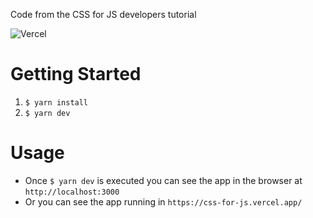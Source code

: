 Code from the CSS for JS developers tutorial

![Vercel](https://vercelbadge.vercel.app/api/9andresc/css-for-js?style=for-the-badge)

# Getting Started
1. `$ yarn install`
2. `$ yarn dev`

# Usage
- Once `$ yarn dev` is executed you can see the app in the browser at `http://localhost:3000`
- Or you can see the app running in `https://css-for-js.vercel.app/`
